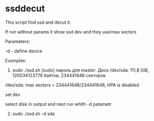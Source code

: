 # ssddecut


This script find ssd and decut it.

If run without params it show ssd dev and they use/max sectors

Parameters:

-d - define device

Examples:

1) sudo ./ssd.sh 
 [sudo] пароль для master: 
 Диск /dev/sda: 111,8 GiB, 120034123776 байтов, 234441648 секторов
 
 /dev/sda:
  max sectors   = 234441648/234441648, HPA is disabled
 
 set dev

select disk in output
and next run whith -d patametr

2) sudo ./ssd.sh -d sda

